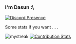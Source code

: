 ### I'm Dasun :\

[![Discord Presence](https://lanyard.cnrad.dev/api/778068011231608882)](https://discord.com/users/778068011231608882)

Some stats if you want . . .

<img src="https://github-readme-streak-stats.herokuapp.com/?user=dabeycorn&theme=tokyonight" alt="mystreak"/> [![Contribution Stats](https://github-contribution-stats.vercel.app/api/?username=dabeycorn)](https://github.com/LordDashMe/github-contribution-stats/)

